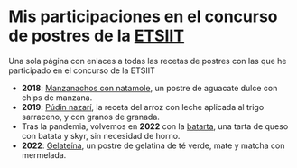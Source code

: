 # Mis participaciones en el concurso de postres de la [ETSIIT](https://etsiit.ugr.es)

Una sola página con enlaces a todas las recetas de postres con las que he participado en el concurso de la ETSIIT

* **2018**: [Manzanachos con natamole](https://jj.github.io/manzanachos-con-natamole/), un postre de aguacate dulce con chips de manzana.
* **2019**: [Púdin nazarí](https://jj.github.io/pudin-nazari/), la receta del arroz con leche aplicada al trigo sarraceno, y con granos de granada.
* Tras la pandemia, volvemos en **2022** con la [batarta](https://jj.github.io/batarta/), una tarta de queso con batata y skyr, sin necesidad de horno.
* **2022**: [Gelateína](https://jj.github.io/gelateina), un postre de gelatina de té verde, mate y matcha con mermelada.
